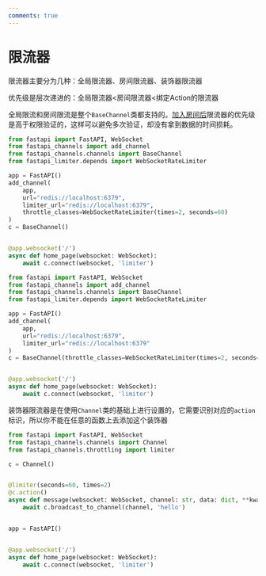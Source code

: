 ```yaml
---
comments: true
---
```


# 限流器

限流器主要分为几种：全局限流器、房间限流器、装饰器限流器

优先级是层次递进的：全局限流器<房间限流器<绑定Action的限流器

全局限流和房间限流是整个`BaseChannel`类都支持的。[加入房间后]("加入房间前需要经过几项检验，会经过一次房间权限or全局权限的检验")限流器的优先级是高于权限验证的，这样可以避免多次验证，却没有拿到数据的时间损耗。

```python hl_lines="10-11"
from fastapi import FastAPI, WebSocket
from fastapi_channels import add_channel
from fastapi_channels.channels import BaseChannel
from fastapi_limiter.depends import WebSocketRateLimiter

app = FastAPI()
add_channel(
    app,
    url="redis://localhost:6379",
    limiter_url="redis://localhost:6379",
    throttle_classes=WebSocketRateLimiter(times=2, seconds=60)
)
c = BaseChannel()


@app.websocket('/')
async def home_page(websocket: WebSocket):
    await c.connect(websocket, 'limiter')
```

```python hl_lines="10 12"
from fastapi import FastAPI, WebSocket
from fastapi_channels import add_channel
from fastapi_channels.channels import BaseChannel
from fastapi_limiter.depends import WebSocketRateLimiter

app = FastAPI()
add_channel(
    app,
    url="redis://localhost:6379",
    limiter_url="redis://localhost:6379"
)
c = BaseChannel(throttle_classes=WebSocketRateLimiter(times=2, seconds=60))


@app.websocket('/')
async def home_page(websocket: WebSocket):
    await c.connect(websocket, 'limiter')
```

装饰器限流器是在使用`Channel`类的基础上进行设置的，它需要识别对应的`action`标识，所以你不能在任意的函数上去添加这个装饰器

```python
from fastapi import FastAPI, WebSocket
from fastapi_channels.channels import Channel
from fastapi_channels.throttling import limiter

c = Channel()


@limiter(seconds=60, times=2)
@c.action()
async def message(websocket: WebSocket, channel: str, data: dict, **kwargs):
    await c.broadcast_to_channel(channel, 'hello')


app = FastAPI()


@app.websocket('/')
async def home_page(websocket: WebSocket):
    await c.connect(websocket, 'limiter')
```